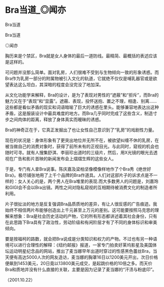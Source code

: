 # Bra当道_◎闻亦

Bra当道

Bra当道

◎闻亦

胸历来是个禁区，Bra就是女人身体的最后一道防线。最精简、最概括的表述应该是这样的。

可问题并没那么简单。面对乳房，人们很难不受到与生物倾向一致的形象诱惑。而Bra作为乳房一部分的附属物被引入文化的轨道，它就绝不仅仅是哺乳器官或是欲望表达这么坦白，其深暗的程度会没完没了地加深。

从文化功能学来解释，Bra的设计，是为了表现对男性的“遮蔽”和“拒斥”，而Bra的魅力又在于“表现”和“显露”。遮蔽、表现，投怀送抱、置之不理，相逢、别离……这些都是看似矛盾的现实和词语暗喻了巨大的诱惑在里头。能够兼容地表达出这种矛盾，这是服装设计中最具难度的地方。而Bra几乎同时完成了这些含义，制造寸步之间肉体的距离，释放了身体真实而暧昧的诱惑。

Bra的神奇正在于，它真正发掘出了也让女性自己意识到了“乳房”的戏剧性力量。

现在的状况是：身体形象有了更突出地位并无所不在，被欲望纠缠不休的乳房，在被当做自己的消费对象时，获得了前所未有的正视目光。与此同时，窥视的机会也随时可寻。就有人搜集舒淇、李丽珍出道时的三级片，然后，用X光镜的眼光去透视在广告和影片首映的新闻发布会上熠熠生辉的这些女人。

于是，专门有人拿Bra说事。陈庆嘉及梁柏坚像模像样地作了个Bra秀《绝世好Bra》。极尽铺张地用了上千个品牌的Bra作道具。人们对这部片子的诉求点是不一样的：女人关心的是，两个男人在Bra堆里的表现.而大多数男人的问题是，刘嘉玲和GIGI会不会以Bra出镜。两性之间对隐私窥视的互相期待被消费文化的制造者所利用。

片子很扯淡的地方是反复强调Bra品质质地的差异，有让人很反感的广告痕迹。我始终不相信两片布能够创造出上千元甚至上万元的差别。这可能要按照马克思的理解来想象：Bra是社会历史活动的产物，它的所有形态都讲述着其社会身份，只有在此思路下Bra具有了政治性，劳动阶级和有闲阶层才有了不同的身体标识和审美倾向。

要是按福柯的路数，就会把Bra说成是分类知识和权力的产物。不过也有另一种语境可以进行合理性的解释：《纽约邮报》报道，一家专门拍卖好莱坞影星及美国体坛运动明星纪念品的网站，推出了麦当娜早年出道时穿过的性感黑色蕾丝Bra，当天便有高达5000人次的网友造访，麦当娜的胸罩16日以1200美元开出，次日价格便飙到1453美元，20日竟以13800美元成交，是起跳价格的10倍之多。而天价Bra和质地并没有什么直接的关联，主要是因为记录了麦当娜的“汗渍与粉底印”。

（2001.10.22）
